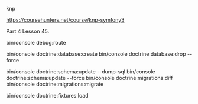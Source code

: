 knp

https://coursehunters.net/course/knp-symfony3

Part 4
Lesson 45.

bin/console debug:route

bin/console doctrine:database:create
bin/console doctrine:database:drop --force

bin/console doctrine:schema:update --dump-sql
bin/console doctrine:schema:update --force
bin/console doctrine:migrations:diff
bin/console doctrine:migrations:migrate

bin/console doctrine:fixtures:load
